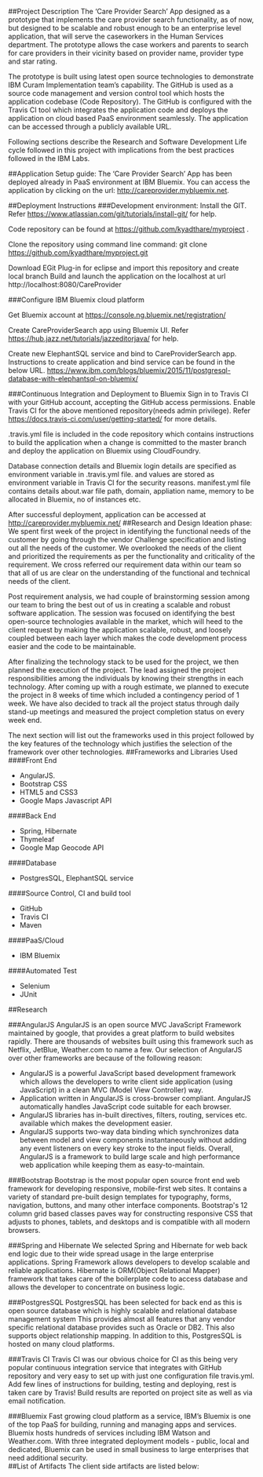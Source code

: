 ##Project Description
The ‘Care Provider Search’ App designed as a prototype that implements the care provider search functionality, as of now, but designed to be scalable and robust enough to be an enterprise level application, that will serve the caseworkers in the Human Services department. The prototype allows the case workers and parents to search for care providers in their vicinity based on provider name, provider type and star rating.

The prototype is built using latest open source technologies to demonstrate IBM Curam Implementation team’s capability. The GitHub is used as a source code management and version control tool which hosts the application codebase (Code Repository). The GitHub is configured with the Travis CI tool which integrates the application code and deploys the application on cloud based PaaS environment seamlessly. The application can be accessed through a publicly available URL. 
    
Following sections describe the Research and Software Development Life cycle followed in this project with implications from the best practices followed in the IBM Labs.

##Application Setup guide:
The ‘Care Provider Search’ App has been deployed already in PaaS environment at  IBM Bluemix. You can access the application by clicking on the url: http://careprovider.mybluemix.net. 

##Deployment Instructions
###Development environment:
Install the GIT. Refer https://www.atlassian.com/git/tutorials/install-git/ for help.

Code repository can be found at https://github.com/kyadthare/myproject .  

Clone the repository using command line command: git clone https://github.com/kyadthare/myproject.git   <your-directory>

Download  EGit Plug-in for eclipse and import  this repository and create local branch Build and launch the application on the localhost at url http://localhost:8080/CareProvider 

###Configure IBM Bluemix cloud platform

Get Bluemix account at https://console.ng.bluemix.net/registration/

Create CareProviderSearch app using Bluemix UI. Refer https://hub.jazz.net/tutorials/jazzeditorjava/ for help.

Create new ElephantSQL service and bind to CareProviderSearch app. Instructions to create application and bind service can be found in the below URL.
https://www.ibm.com/blogs/bluemix/2015/11/postgresql-database-with-elephantsql-on-bluemix/

###Continuous Integration and Deployment to Bluemix
Sign in to Travis CI with your GitHub account, accepting the GitHub access permissions. Enable Travis CI for the above mentioned repository(needs admin privilege). Refer https://docs.travis-ci.com/user/getting-started/ for more details.

.travis.yml file is included in the code repository which contains instructions to build the application when a change is committed to the master branch and deploy the application on Bluemix using CloudFoundry.

Database connection details and Bluemix login details are specified as environment variable in .travis.yml file. and values are stored as environment variable in Travis CI for the security reasons.
manifest.yml file contains details about.war file path, domain, appliation name, memory to be allocated in Bluemix, no of instances etc.

After successful deployment, application can be accessed at http://careprovider.mybluemix.net/
##Research and Design Ideation phase:
We spent first week of the project in identifying the functional needs of the customer by going through the vendor Challenge specification and listing out all the needs of the customer. We overlooked the needs of the client and prioritized the requirements as per the functionality and criticality of the requirement. We cross referred our requirement data within our team so that all of us are clear on the understanding of the functional and technical needs of the client.

Post requirement analysis, we had couple of brainstorming session among our team to bring the best out of us in creating a scalable and robust software application. The session was focused on identifying the best open-source technologies available in the market, which will heed to the client request by making the application scalable, robust, and loosely coupled between each layer which makes the code development process easier and the code to be maintainable.

After finalizing the technology stack to be used for the project, we then planned the execution of the project. The lead assigned the project responsibilities among the individuals by knowing their strengths in each technology. After coming up with a rough estimate, we planned to execute the project in 8 weeks of time which included a contingency period of 1 week. We have also decided to track all the project status through daily stand-up meetings and measured the project completion status on every week end.

The next section will list out the frameworks used in this project followed by the key features of the technology which justifies the selection of the framework over other technologies.
##Frameworks and Libraries Used
####Front End
* AngularJS.
* Bootstrap CSS
* HTML5 and CSS3
* Google Maps Javascript API

####Back End
* Spring, Hibernate
* Thymeleaf
* Google Map Geocode API

####Database
* PostgresSQL, ElephantSQL service

####Source Control, CI and build tool
* GitHub
* Travis CI
* Maven

####PaaS/Cloud
* IBM Bluemix

####Automated Test
* Selenium
* JUnit

##Research

###AngularJS
AngularJS is an open source MVC JavaScript Framework maintained by google, that provides a great platform to build websites rapidly. There are thousands of websites built using this framework such as Netflix, JetBlue, Weather.com to name a few. Our selection of AngularJS over other frameworks are because of the following reason:

* AngularJS is a powerful JavaScript based development framework which allows the developers to write client side application (using JavaScript) in a clean MVC (Model View Controller) way.
* Application written in AngularJS is cross-browser compliant. AngularJS automatically handles JavaScript code suitable for each browser.
* AngularJS libraries has in-built directives, filters, routing, services etc. available which makes the development easier.
* AngularJS supports two-way data binding which synchronizes data between model and view components instantaneously without adding any event listeners on every key stroke to the input fields.
Overall, AngularJS is a framework to build large scale and high performance web application while keeping them as easy-to-maintain.

###Bootstrap 
Bootstrap is the most popular open source front end web framework for developing responsive, mobile-first web sites. It contains a variety of standard pre-built design templates for typography, forms, navigation, buttons, and many other interface components. Bootstrap's 12 column grid based classes paves way for constructing responsive CSS that adjusts to phones, tablets, and desktops and is compatible with all modern browsers.

###Spring and Hibernate
We selected Spring and Hibernate for web back end logic due to their wide spread usage in the large enterprise applications. Spring Framework allows developers to develop scalable and reliable applications. Hibernate is ORM(Object Relational Mapper) framework that takes care of the boilerplate code to access database and allows the developer to concentrate on business logic. 

###PostgresSQL 
PostgresSQL has been selected for back end as this is open source database which is highly scalable and relational database management system This provides almost all features that any vendor specific relational database provides such as Oracle or DB2. This also supports object relationship mapping. In addition to this, PostgresSQL is hosted on many cloud platforms.

###Travis CI 
Travis CI was our obvious choice for CI as this being very popular continuous integration service that integrates with GitHub repository and very easy to set up with just one configuration file travis.yml. Add few lines of instructions for building, testing and deploying, rest is taken care by Travis! Build results are reported on project site as well as via email notification.

###Bluemix
Fast growing cloud platform as a service, IBM’s Bluemix is one of the top PaaS for building, running and managing apps and services. Bluemix hosts hundreds of services including IBM Watson and Weather.com. With three integrated deployment models - public, local and dedicated, Bluemix can be used in small business to large enterprises that need additional security.  
##List of Artifacts
The client side artifacts are listed below:


